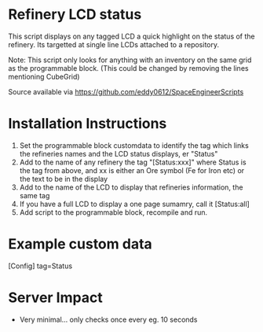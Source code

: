 Refinery LCD status
===================
This script displays on any tagged LCD a quick highlight on the status of the refinery. Its
targetted at single line LCDs attached to a repository.

Note: This script only looks for anything with an inventory on the same grid as the programmable
block. (This could be changed by removing the lines mentioning CubeGrid)

Source available via https://github.com/eddy0612/SpaceEngineerScripts

Installation Instructions
=========================
1. Set the programmable block customdata to identify the tag which links the refineries names and
    the LCD status displays, er "Status"
2. Add to the name of any refinery the tag "[Status:xxx]" where Status is the tag from above, and xx
    is either an Ore symbol (Fe for Iron etc) or the text to be in the display
3. Add to the name of the LCD to display that refineries information, the same tag
4. If you have a full LCD to display a one page sumamry, call it [Status:all]
5. Add script to the programmable block, recompile and run.

Example custom data 
===================
[Config]
tag=Status

Server Impact
=============
- Very minimal... only checks once every eg. 10 seconds